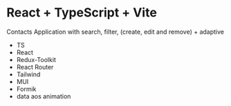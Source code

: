 # React + TypeScript + Vite

Contacts Application with search, filter, (create, edit and remove) + adaptive

- TS
- React
- Redux-Toolkit
- React Router
- Tailwind
- MUI
- Formik
- data aos animation
